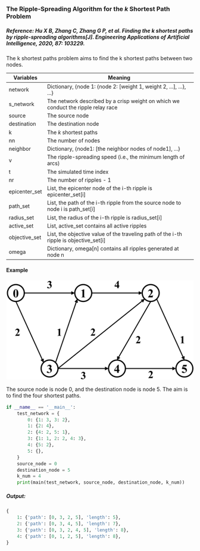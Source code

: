 ### The Ripple-Spreading Algorithm for the *k* Shortest Path Problem

##### Reference: Hu X B, Zhang C, Zhang G P, et al. Finding the k shortest paths by ripple-spreading algorithms[J]. Engineering Applications of Artificial Intelligence, 2020, 87: 103229.

The k shortest paths problem aims to find the k shortest paths between two nodes. 

| Variables     | Meaning                                                      |
| ------------- | ------------------------------------------------------------ |
| network       | Dictionary, {node 1: {node 2: [weight 1, weight 2, ...], ...}, ...} |
| s_network     | The network described by a crisp weight on which we conduct the ripple relay race |
| source        | The source node                                              |
| destination   | The destination node                                         |
| k             | The *k* shortest paths                                       |
| nn            | The number of nodes                                          |
| neighbor      | Dictionary, {node1: [the neighbor nodes of node1], ...}      |
| v             | The ripple-spreading speed (i.e., the minimum length of arcs) |
| t             | The simulated time index                                     |
| nr            | The number of ripples - 1                                    |
| epicenter_set | List, the epicenter node of the i-th ripple is epicenter_set[i] |
| path_set      | List, the path of the i-th ripple from the source node to node i is path_set[i] |
| radius_set    | List, the radius of the i-th ripple is radius_set[i]         |
| active_set    | List, active_set contains all active ripples                 |
| objective_set | List, the objective value of the traveling path of the i-th ripple is objective_set[i] |
| omega         | Dictionary, omega[n] contains all ripples generated at node n |

#### Example
![](https://github.com/Xavier-MaYiMing/The-ripple-spreading-algorithm-for-the-k-shortest-paths-problem/blob/main/k-SPP_example.png)

The source node is node 0, and the destination node is node 5. The aim is to find the four shortest paths.

```python
if __name__ == '__main__':
    test_network = {
        0: {1: 3, 3: 2},
        1: {2: 4},
        2: {4: 2, 5: 1},
        3: {1: 1, 2: 2, 4: 3},
        4: {5: 2},
        5: {},
    }
    source_node = 0
    destination_node = 5
    k_num = 4
    print(main(test_network, source_node, destination_node, k_num))
```

##### Output:

```python
{
    1: {'path': [0, 3, 2, 5], 'length': 5}, 
    2: {'path': [0, 3, 4, 5], 'length': 7}, 
    3: {'path': [0, 3, 2, 4, 5], 'length': 8}, 
    4: {'path': [0, 1, 2, 5], 'length': 8},
}
```

